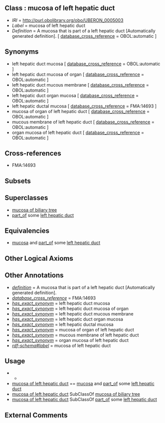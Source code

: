 
## Class : mucosa of left hepatic duct

 * *IRI* = http://purl.obolibrary.org/obo/UBERON_0005003
 * *Label* = mucosa of left hepatic duct
 * *Definition* = A mucosa that is part of a left hepatic duct [Automatically generated definition]. [ [database_cross_reference](../../ef/oboInOwl#hasDbXref.md) = OBOL:automatic ]

## Synonyms

 * left hepatic duct mucosa [ [database_cross_reference](../../ef/oboInOwl#hasDbXref.md) = OBOL:automatic ]
 * left hepatic duct mucosa of organ [ [database_cross_reference](../../ef/oboInOwl#hasDbXref.md) = OBOL:automatic ]
 * left hepatic duct mucous membrane [ [database_cross_reference](../../ef/oboInOwl#hasDbXref.md) = OBOL:automatic ]
 * left hepatic duct organ mucosa [ [database_cross_reference](../../ef/oboInOwl#hasDbXref.md) = OBOL:automatic ]
 * left hepatic ductal mucosa [ [database_cross_reference](../../ef/oboInOwl#hasDbXref.md) = FMA:14693 ]
 * mucosa of organ of left hepatic duct [ [database_cross_reference](../../ef/oboInOwl#hasDbXref.md) = OBOL:automatic ]
 * mucous membrane of left hepatic duct [ [database_cross_reference](../../ef/oboInOwl#hasDbXref.md) = OBOL:automatic ]
 * organ mucosa of left hepatic duct [ [database_cross_reference](../../ef/oboInOwl#hasDbXref.md) = OBOL:automatic ]

## Cross-references

 * FMA:14693

## Subsets


## Superclasses

 * [mucosa of biliary tree](../../UBERON/99/UBERON_0004999.md)
 * [part_of](../../BFO/50/BFO_0000050.md) some [left hepatic duct](../../UBERON/77/UBERON_0001177.md)

## Equivalencies

 * [mucosa](../../UBERON/44/UBERON_0000344.md) and [part_of](../../BFO/50/BFO_0000050.md) some [left hepatic duct](../../UBERON/77/UBERON_0001177.md)

## Other Logical Axioms


## Other Annotations

 * *[definition](../../IAO/15/IAO_0000115.md)* = A mucosa that is part of a left hepatic duct [Automatically generated definition].
 * *[database_cross_reference](../../ef/oboInOwl#hasDbXref.md)* = FMA:14693
 * *[has_exact_synonym](../../ym/oboInOwl#hasExactSynonym.md)* = left hepatic duct mucosa
 * *[has_exact_synonym](../../ym/oboInOwl#hasExactSynonym.md)* = left hepatic duct mucosa of organ
 * *[has_exact_synonym](../../ym/oboInOwl#hasExactSynonym.md)* = left hepatic duct mucous membrane
 * *[has_exact_synonym](../../ym/oboInOwl#hasExactSynonym.md)* = left hepatic duct organ mucosa
 * *[has_exact_synonym](../../ym/oboInOwl#hasExactSynonym.md)* = left hepatic ductal mucosa
 * *[has_exact_synonym](../../ym/oboInOwl#hasExactSynonym.md)* = mucosa of organ of left hepatic duct
 * *[has_exact_synonym](../../ym/oboInOwl#hasExactSynonym.md)* = mucous membrane of left hepatic duct
 * *[has_exact_synonym](../../ym/oboInOwl#hasExactSynonym.md)* = organ mucosa of left hepatic duct
 * *[rdf-schema#label](../../el/rdf-schema#label.md)* = mucosa of left hepatic duct

## Usage

 * -
 * [mucosa of left hepatic duct](../../UBERON/03/UBERON_0005003.md) == [mucosa](../../UBERON/44/UBERON_0000344.md) and [part_of](../../BFO/50/BFO_0000050.md) some [left hepatic duct](../../UBERON/77/UBERON_0001177.md)
 * [mucosa of left hepatic duct](../../UBERON/03/UBERON_0005003.md) SubClassOf [mucosa of biliary tree](../../UBERON/99/UBERON_0004999.md)
 * [mucosa of left hepatic duct](../../UBERON/03/UBERON_0005003.md) SubClassOf [part_of](../../BFO/50/BFO_0000050.md) some [left hepatic duct](../../UBERON/77/UBERON_0001177.md)

## External Comments

